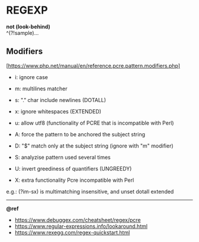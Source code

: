 # REGEXP

**not (look-behind)**  
^(?!sample)...

## Modifiers
[https://www.php.net/manual/en/reference.pcre.pattern.modifiers.php]
- i: ignore case
- m: multilines matcher
- s: "." char include newlines (DOTALL)
- x: ignore whitespaces (EXTENDED)
- u: allow utf8 (functionality of PCRE that is incompatible with Perl)

- A: force the pattern to be anchored the subject string
- D: "$" match only at the subject string (ignore with "m" modifier)
- S: analyzise pattern used several times
- U: invert greediness of quantifiers (UNGREEDY)
- X: extra functionality Pcre incompatible with Perl

e.g.: (?im-sx) is multimatching insensitive, and unset dotall extended

---
**@ref** 
+ https://www.debuggex.com/cheatsheet/regex/pcre
+ https://www.regular-expressions.info/lookaround.html
+ https://www.rexegg.com/regex-quickstart.html
